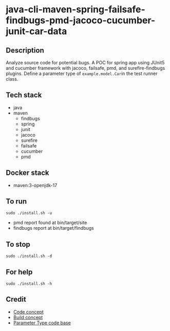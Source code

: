 # java-cli-maven-spring-failsafe-findbugs-pmd-jacoco-cucumber-junit-car-data

## Description
Analyze source code for potential bugs.
A POC for spring app using JUnit5
and cucumber framework with jacoco,
failsafe, pmd, and surefire-findbugs plugins.
Define a parameter type of
`example.model.Car`in the test runner class.

## Tech stack
- java
- maven
	- findbugs
  - spring
  - junit
  - jacoco
  - surefire
  - failsafe
  - cucumber
  - pmd

## Docker stack
- maven:3-openjdk-17

## To run
`sudo ./install.sh -u`
- pmd report found at bin/target/site
- findbugs report at bin/target/findbugs

## To stop
`sudo ./install.sh -d`

## For help
`sudo ./install.sh -h`

## Credit
- [Code concept](https://stackoverflow.com/questions/67847818/maven-junit-5-cucumber-not-running-tests)
- [Build concept](https://github.com/citrusframework/citrus-samples/blob/main/samples-junit/sample-junit5/pom.xml)
- [Parameter Type code base](https://thepracticaldeveloper.com/cucumber-guide-3-step-definitions-state/)

